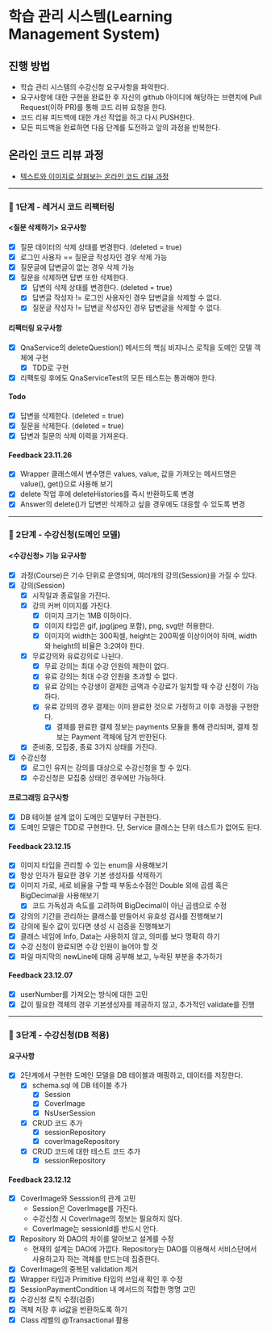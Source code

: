 # 학습 관리 시스템(Learning Management System)
## 진행 방법
* 학습 관리 시스템의 수강신청 요구사항을 파악한다.
* 요구사항에 대한 구현을 완료한 후 자신의 github 아이디에 해당하는 브랜치에 Pull Request(이하 PR)를 통해 코드 리뷰 요청을 한다.
* 코드 리뷰 피드백에 대한 개선 작업을 하고 다시 PUSH한다.
* 모든 피드백을 완료하면 다음 단계를 도전하고 앞의 과정을 반복한다.

## 온라인 코드 리뷰 과정
* [텍스트와 이미지로 살펴보는 온라인 코드 리뷰 과정](https://github.com/next-step/nextstep-docs/tree/master/codereview)

---
### 🚀 1단계 - 레거시 코드 리팩터링
#### <질문 삭제하기> 요구사항
* [x] 질문 데이터의 삭제 상태를 변경한다. (deleted = true)
* [x] 로그인 사용자 == 질문글 작성자인 경우 삭제 가능
* [x] 질문글에 답변글이 없는 경우 삭제 가능
* [x] 질문을 삭제하면 답변 또한 삭제한다.
  * [x] 답변의 삭제 상태를 변경한다. (deleted = true)
  * [x] 답변글 작성자 != 로그인 사용자인 경우 답변글을 삭제할 수 없다.
  * [x] 질문글 작성자 != 답변글 작성자인 경우 답변글을 삭제할 수 없다.

#### 리팩터링 요구사항
* [x] QnaService의 deleteQuestion() 메서드의 핵심 비지니스 로직을 도메인 모델 객체에 구현
  * [x] TDD로 구현
* [x] 리팩토링 후에도 QnaServiceTest의 모든 테스트는 통과해야 한다.

#### Todo
* [x] 답변을 삭제한다. (deleted = true)
* [x] 질문을 삭제한다. (deleted = true)
* [x] 답변과 질문의 삭제 이력을 가져온다.

#### Feedback 23.11.26
* [x] Wrapper 클래스에서 변수명은 values, value, 값을 가져오는 메서드명은 value(), get()으로 사용해 보기
* [x] delete 작업 후에 deleteHistories를 즉시 반환하도록 변경
* [x] Answer의 delete()가 답변만 삭제하고 싶을 경우에도 대응할 수 있도록 변경

---
### 🚀 2단계 - 수강신청(도메인 모델)
#### <수강신청> 기능 요구사항
* [x] 과정(Course)은 기수 단위로 운영되며, 여러개의 강의(Session)을 가질 수 있다.
* [x] 강의(Session)
  * [x] 시작일과 종료일을 가진다.
  * [x] 강의 커버 이미지를 가진다.
    * [x] 이미지 크기는 1MB 이하이다.
    * [x] 이미지 타입은 gif, jpg(jpeg 포함), png, svg만 허용한다.
    * [x] 이미지의 width는 300픽셀, height는 200픽셀 이상이어야 하며, width와 height의 비율은 3:2여야 한다.
  * [x] 무료강의와 유료강의로 나뉜다.
    * [x] 무료 강의는 최대 수강 인원의 제한이 없다.
    * [x] 유료 강의는 최대 수강 인원을 초과할 수 없다.
    * [x] 유료 강의는 수강생이 결제한 금액과 수강료가 일치할 때 수강 신청이 가능하다.
    * [x] 유료 강의의 경우 결제는 이미 완료한 것으로 가정하고 이후 과정을 구현한다.
      * [x] 결제를 완료한 결제 정보는 payments 모듈을 통해 관리되며, 결제 정보는 Payment 객체에 담겨 반한된다.
  * [x] 준비중, 모집중, 종료 3가지 상태를 가진다.
* [x] 수강신청
  * [x] 로그인 유저는 강의를 대상으로 수강신청을 할 수 있다.
  * [x] 수강신청은 모집중 상태인 경우에만 가능하다.

#### 프로그래밍 요구사항
* [x] DB 테이블 설계 없이 도메인 모델부터 구현한다.
* [x] 도메인 모델은 TDD로 구현한다. 단, Service 클래스는 단위 테스트가 없어도 된다.

#### Feedback 23.12.15
* [x] 이미지 타입을 관리할 수 있는 enum을 사용해보기
* [x] 항상 인자가 필요한 경우 기본 생성자를 삭제하기
* [x] 이미지 가로, 세로 비율을 구할 때 부동소수점인 Double 외에 곱셈 혹은 BigDecimal을 사용해보기
  * [x] 코드 가독성과 속도를 고려하여 BigDecimal이 아닌 곱셈으로 수정
* [x] 강의의 기간을 관리하는 클래스를 만들어서 유효성 검사를 진행해보기
* [x] 강의에 필수 값이 있다면 생성 시 검증을 진행해보기
* [x] 클래스 네임에 Info, Data는 사용하지 않고, 의미를 보다 명확히 하기
* [x] 수강 신청이 완료되면 수강 인원이 늘어야 할 것
* [x] 파일 마지막의 newLine에 대해 공부해 보고, 누락된 부분을 추가하기

#### Feedback 23.12.07
* [x] userNumber를 가져오는 방식에 대한 고민
* [x] 값이 필요한 객체의 경우 기본생성자를 제공하지 않고, 추가적인 validate를 진행

---
### 🚀 3단계 - 수강신청(DB 적용)
#### 요구사항
* [x] 2단계에서 구현한 도메인 모델을 DB 테이블과 매핑하고, 데이터를 저장한다.
  * [x] schema.sql 에 DB 테이블 추가
    * [x] Session
    * [x] CoverImage
    * [x] NsUserSession
  * [x] CRUD 코드 추가
    * [x] sessionRepository
    * [x] coverImageRepository
  * [x] CRUD 코드에 대한 테스트 코드 추가
    * [x] sessionRepository

#### Feedback 23.12.12
* [x] CoverImage와 Sesssion의 관계 고민
  * Session은 CoverImage를 가진다.
  * 수강신청 시 CoverImage의 정보는 필요하지 않다.
  * CoverImage는 sessionId를 반드시 안다.
* [x] Repository 와 DAO의 차이를 알아보고 설계를 수정
  * 현재의 설계는 DAO에 가깝다. Repository는 DAO를 이용해서 서비스단에서 사용하고자 하는 객체를 만드는데 집중한다.
* [x] CoverImage의 중복된 validation 제거
* [x] Wrapper 타입과 Primitive 타입의 쓰임새 확인 후 수정
* [x] SessionPaymentCondition 내 메서드의 적합한 명명 고민
* [x] 수강신청 로직 수정(검증)
* [x] 객체 저장 후 id값을 반환하도록 하기
* [x] Class 레벨의 @Transactional 활용

